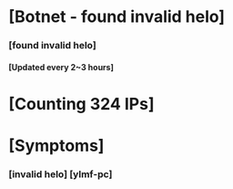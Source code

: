 # [Botnet - found invalid helo]
### [found invalid helo]
#### [Updated every 2~3 hours]

# [Counting 324 IPs]

# [Symptoms] 
###   [invalid helo] [ylmf-pc]
